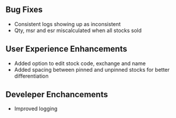 ## Bug Fixes

- Consistent logs showing up as inconsistent
- Qty, msr and esr miscalculated when all stocks sold

## User Experience Enhancements

- Added option to edit stock code, exchange and name
- Added spacing between pinned and unpinned stocks for better differentiation

## Develeper Enchancements

- Improved logging